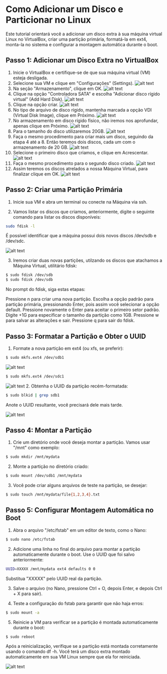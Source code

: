 # Como Adicionar um Disco e Particionar no Linux

Este tutorial orientará você a adicionar um disco extra à sua máquina virtual Linux no VirtualBox, criar uma partição primária, formatá-la em ext4, monta-la no sistema e configurar a montagem automática durante o boot.

## Passo 1: Adicionar um Disco Extra no VirtualBox

1. Inicie o VirtualBox e certifique-se de que sua máquina virtual (VM) esteja desligada.
2. Selecione sua VM e clique em "Configurações" (Settings).
![alt text](imagens/imagem1.png)
3. Na seção "Armazenamento", clique em OK.
![alt text](imagens/imagem2.png)
4. Clique na opção "Controladora SATA" e escolha "Adicionar disco rígido virtual" (Add Hard Disk).
![alt text](imagens/imagem3.png)
5. Clique na opção criar.
![alt text](imagens/imagem4.png)
6. No tipo de arquivo de disco rígido, mantenha marcada a opção VDI (Virtual Disk Image), clique em Próximo.
![alt text](imagens/imagem5.png)
7. No armazenamento em disco rígido físico, não iremos nos aprofundar, apenas clique em Próximo.
![alt text](imagens/imagem6.png)
8. Para o tamanho do disco utilizaremos 20GB.
![alt text](imagens/imagem7.png)
9. Faça o mesmo procedimento para criar mais um disco, seguindo da etapa 4 até a 8. Então teremos dois discos, cada um com o armazenamento de 20 GB.
![alt text](imagens/imagem8.png)
10. Selecione o primeiro disco que criamos, e clique em Acrescentar.
![alt text](imagens/imagem9.png)
11. Faça o mesmo procedimento para o segundo disco criado.
![alt text](imagens/imagem10.png)
12. Assim teremos os discos atrelados a nossa Máquina Virtual, para finalizar clique em OK.
![alt text](imagens/imagem11.png)

## Passo 2: Criar uma Partição Primária

1. Inicie sua VM e abra um terminal ou conecte na Máquina via ssh.

2. Vamos listar os discos que criamos, anteriormente, digite o seguinte comando para listar os discos disponíveis:
```bash
sudo fdisk -l
```

É possível identificar que a máquina possui dois novos discos /dev/sdb e /dev/sdc.

![alt text](imagens/imagem12.png)

3. Iremos criar duas novas partições, utilzando os discos que atachamos a Máquina Virtual, utilitário fdisk:

```bash
$ sudo fdisk /dev/sdb
$ sudo fdisk /dev/sdb
```
No prompt do fdisk, siga estas etapas:

Pressione n para criar uma nova partição.
Escolha a opção padrão para partição primária, pressionando Enter, pois assim você selecionar a opção default.
Pressione novamente o Enter para aceitar o primeiro setor padrão.
Digite +1G para especificar o tamanho da partição como 1GB.
Pressione w para salvar as alterações e sair.
Pressione q para sair do fdisk.

## Passo 3: Formatar a Partição e Obter o UUID

1. Formate a nova partição em ext4 (ou xfs, se preferir):

```bash
$ sudo mkfs.ext4 /dev/sdb1
```
![alt text](imagens/imagem22.png)

```bash
$ sudo mkfs.ext4 /dev/sdc1
```
![alt text](imagens/imagem23.png)
2. Obtenha o UUID da partição recém-formatada:

```bash
$ sudo blkid | grep sdb1
```

Anote o UUID resultante, você precisará dele mais tarde.

![alt text](imagens/imagem24.png)

## Passo 4: Montar a Partição

1. Crie um diretório onde você deseja montar a partição. Vamos usar "/mnt" como exemplo:

```bash
$ sudo mkdir /mnt/mydata
```
2. Monte a partição no diretório criado:

```bash
$ sudo mount /dev/sdb1 /mnt/mydata
```

3. Você pode criar alguns arquivos de teste na partição, se desejar:

```bash
$ sudo touch /mnt/mydata/file{1,2,3,4}.txt
```

## Passo 5: Configurar Montagem Automática no Boot

1. Abra o arquivo "/etc/fstab" em um editor de texto, como o Nano:

```bash
$ sudo nano /etc/fstab
```

2. Adicione uma linha no final do arquivo para montar a partição automaticamente durante o boot. Use o UUID que foi salvo anteriormente:

```bash
UUID=XXXXX /mnt/mydata ext4 defaults 0 0
```
Substitua "XXXXX" pelo UUID real da partição.

3. Salve o arquivo (no Nano, pressione Ctrl + O, depois Enter, e depois Ctrl + X para sair).

4. Teste a configuração do fstab para garantir que não haja erros:

```bash
$ sudo mount -a
```

5. Reinicie a VM para verificar se a partição é montada automaticamente durante o boot:

```bash
$ sudo reboot
```

Após a reinicialização, verifique se a partição está montada corretamente usando o comando df -h. Você terá um disco extra montado automaticamente em sua VM Linux sempre que ela for reiniciada.

![alt text](imagens/imagem25.png)
